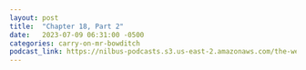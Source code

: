 ```yaml
---
layout: post
title:  "Chapter 18, Part 2"
date:   2023-07-09 06:31:00 -0500
categories: carry-on-mr-bowditch
podcast_link: https://nilbus-podcasts.s3.us-east-2.amazonaws.com/the-well-trained-mind/Carry%20On,%20Mr.%20Bowditch/Chapter%2018,%20Part%202.mp3
---
```

